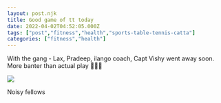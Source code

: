 ```yaml
---
layout: post.njk
title: Good game of tt today
date: 2022-04-02T04:52:05.000Z
tags: ["post","fitness","health","sports-table-tennis-catta"]
categories: ["fitness","health"]
---
```


With the gang - Lax, Pradeep, ilango coach, Capt Vishy went away soon. More banter than actual play 🤦‍♂️🏓

![](/assets/images/good-game-of-tt-today-083cfd7a.jpg)

Noisy fellows